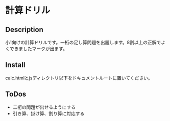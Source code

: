 # 計算ドリル

## Description
小1向けの計算ドリルです。一桁の足し算問題を出題します。8割以上の正解でよくできましたマークが出ます。

## Install
calc.htmlとjsディレクトリ以下をドキュメントルートに置いてください。

## ToDos
- 二桁の問題が出せるようにする
- 引き算、掛け算、割り算に対応する

